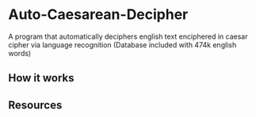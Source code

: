 # Auto-Caesarean-Decipher
A program that automatically deciphers english text enciphered in caesar cipher via language recognition (Database included with 474k english words)


## How it works

## Resources
